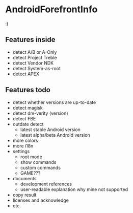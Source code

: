 # AndroidForefrontInfo
:)

## Features inside
- detect A/B or A-Only
- detect Project Treble
- detect Vendor NDK
- detect System-as-root
- detect APEX

## Features todo
- detect whether versions are up-to-date
- detect magisk
- detect dm-verity (version)
- detect FBE
- outdate detect
  - latest stable Android version
  - latest alpha/beta Android version
- more colors
- more i18n
- settings
  - root mode
  - show commands
  - custom commands
  - GAME???
- documents
  - development references
  - user-readable explanation why mine not supported
- copy result
- licenses and acknowledge
- etc.
